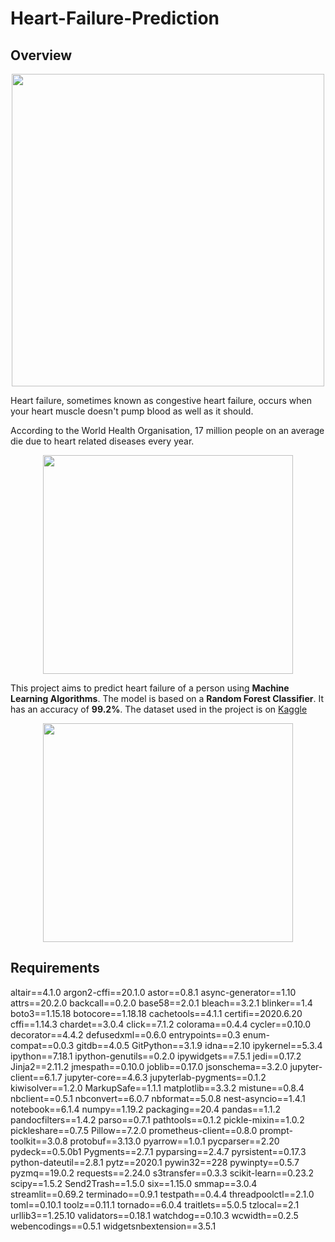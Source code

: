 # Heart-Failure-Prediction
## Overview
<p align = "center">
  <img src="https://media1.giphy.com/media/8cBhJBU2wlq6H6qY4W/giphy.gif" width="500" height="500" />
</p>

Heart failure, sometimes known as congestive heart failure, occurs when your heart muscle doesn't pump blood as well as it should.

According to the World Health Organisation, 17 million people on an average die due to heart related diseases every year.

<p align="center">
  <img width="400" height="350" src="https://www.verywellhealth.com/thmb/-E63ily4rvk-PvbvPMDkKa-7H5M=/700x0/filters:no_upscale():max_bytes(150000):strip_icc():format(webp)/overview-of-heart-disease-4160961_final-152f46073f2242999b771e409973825b.png">
</p>

This project aims to predict heart failure of a person using **Machine Learning Algorithms**. The model is based on a __Random Forest Classifier__. It has an accuracy of **99.2%**. The dataset used in the project is on [Kaggle](https://www.kaggle.com/ronitf/heart-disease-uci)

<p align="center">
  <img width="400" height="350" src="https://api.time.com/wp-content/uploads/2020/02/GettyImages-1071551122.jpg?w=800&quality=85">
</p>

## Requirements

altair==4.1.0
argon2-cffi==20.1.0
astor==0.8.1
async-generator==1.10
attrs==20.2.0
backcall==0.2.0
base58==2.0.1
bleach==3.2.1
blinker==1.4
boto3==1.15.18
botocore==1.18.18
cachetools==4.1.1
certifi==2020.6.20
cffi==1.14.3
chardet==3.0.4
click==7.1.2
colorama==0.4.4
cycler==0.10.0
decorator==4.4.2
defusedxml==0.6.0
entrypoints==0.3
enum-compat==0.0.3
gitdb==4.0.5
GitPython==3.1.9
idna==2.10
ipykernel==5.3.4
ipython==7.18.1
ipython-genutils==0.2.0
ipywidgets==7.5.1
jedi==0.17.2
Jinja2==2.11.2
jmespath==0.10.0
joblib==0.17.0
jsonschema==3.2.0
jupyter-client==6.1.7
jupyter-core==4.6.3
jupyterlab-pygments==0.1.2
kiwisolver==1.2.0
MarkupSafe==1.1.1
matplotlib==3.3.2
mistune==0.8.4
nbclient==0.5.1
nbconvert==6.0.7
nbformat==5.0.8
nest-asyncio==1.4.1
notebook==6.1.4
numpy==1.19.2
packaging==20.4
pandas==1.1.2
pandocfilters==1.4.2
parso==0.7.1
pathtools==0.1.2
pickle-mixin==1.0.2
pickleshare==0.7.5
Pillow==7.2.0
prometheus-client==0.8.0
prompt-toolkit==3.0.8
protobuf==3.13.0
pyarrow==1.0.1
pycparser==2.20
pydeck==0.5.0b1
Pygments==2.7.1
pyparsing==2.4.7
pyrsistent==0.17.3
python-dateutil==2.8.1
pytz==2020.1
pywin32==228
pywinpty==0.5.7
pyzmq==19.0.2
requests==2.24.0
s3transfer==0.3.3
scikit-learn==0.23.2
scipy==1.5.2
Send2Trash==1.5.0
six==1.15.0
smmap==3.0.4
streamlit==0.69.2
terminado==0.9.1
testpath==0.4.4
threadpoolctl==2.1.0
toml==0.10.1
toolz==0.11.1
tornado==6.0.4
traitlets==5.0.5
tzlocal==2.1
urllib3==1.25.10
validators==0.18.1
watchdog==0.10.3
wcwidth==0.2.5
webencodings==0.5.1
widgetsnbextension==3.5.1
